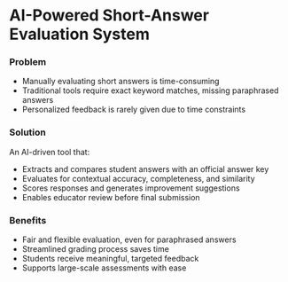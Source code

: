 # AI-Powered Short-Answer Evaluation System

### Problem
- Manually evaluating short answers is time-consuming  
- Traditional tools require exact keyword matches, missing paraphrased answers  
- Personalized feedback is rarely given due to time constraints  

### Solution
An AI-driven tool that:
- Extracts and compares student answers with an official answer key  
- Evaluates for contextual accuracy, completeness, and similarity  
- Scores responses and generates improvement suggestions  
- Enables educator review before final submission  

### Benefits
- Fair and flexible evaluation, even for paraphrased answers  
- Streamlined grading process saves time  
- Students receive meaningful, targeted feedback  
- Supports large-scale assessments with ease  
